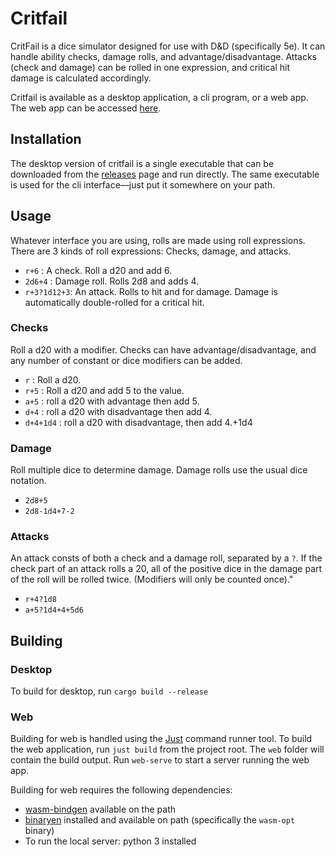 # Critfail

CritFail is a dice simulator designed for use with D&D (specifically
5e). It can handle ability checks, damage rolls, and
advantage/disadvantage. Attacks (check and damage) can be rolled in one
expression, and critical hit damage is calculated accordingly.

Critfail is available as a desktop application, a cli program, or a web
app. The web app can be accessed
[here](http://apps.zackyancey.com/critfail).

## Installation

The desktop version of critfail is a single executable that can be
downloaded from the
[releases](https://github.com/zackyancey/CritFail/releases) page and run
directly. The same executable is used for the cli interface—just put it
somewhere on your path.

## Usage

Whatever interface you are using, rolls are made using roll expressions.
There are 3 kinds of roll expressions: Checks, damage, and attacks.

* `r+6` : A check. Roll a d20 and add 6.
* `2d6+4` : Damage roll. Rolls 2d8 and adds 4.
* `r+3?1d12+3`: An attack. Rolls to hit and for damage. Damage is automatically double-rolled for a critical hit.

### Checks
Roll a d20 with a modifier.  Checks can have advantage/disadvantage, and
any number of constant or dice modifiers can be added.
* `r` : Roll a d20.
* `r+5` : Roll a d20 and add 5 to the value.
* `a+5` : roll a d20 with advantage then add 5.
* `d+4` : roll a d20 with disadvantage then add 4.
* `d+4+1d4` : roll a d20 with disadvantage, then add 4.+1d4

### Damage
Roll multiple dice to determine damage. Damage rolls use the usual dice notation.
* `2d8+5`
* `2d8-1d4+7-2`

### Attacks
An attack consts of both a check and a damage roll, separated by a `?`.
If the check part of an attack rolls a 20, all of the positive dice in
the damage part of the roll will be rolled twice. (Modifiers will only
be counted once)."
* `r+4?1d8`
* `a+5?1d4+4+5d6`

## Building

### Desktop

To build for desktop, run `cargo build --release`

### Web

Building for web is handled using the
[Just](https://github.com/casey/just) command runner tool. To build the
web application, run `just build` from the project root. The `web`
folder will contain the build output. Run `web-serve` to start a server
running the web app.

Building for web requires the following dependencies:
* [wasm-bindgen](https://github.com/rustwasm/wasm-bindgen) available on the path
* [binaryen](https://github.com/WebAssembly/binaryen) installed and available on path (specifically the `wasm-opt` binary)
* To run the local server: python 3 installed

